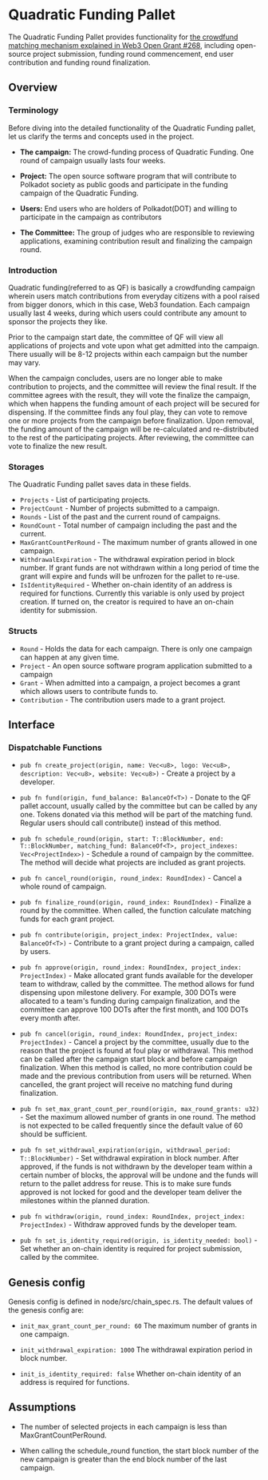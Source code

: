  # Quadratic Funding Pallet

 The Quadratic Funding Pallet provides functionality for [the crowdfund matching mechanism explained in Web3 Open Grant #268](https://github.com/w3f/Open-Grants-Program/pull/268), including open-source project submission, funding round commencement, end user contribution and funding round finalization.
 ## Overview

 ### Terminology
Before diving into the detailed functionality of the Quadratic Funding pallet, let us clarify the terms and concepts used in the project.

- **The campaign:** The crowd-funding process of Quadratic Funding. One round of campaign usually lasts four weeks.

 - **Project:** The open source software program that will contribute to Polkadot society as public goods and participate in the funding campaign of the Quadratic Funding. 

 - **Users:** End users who are holders of Polkadot(DOT) and willing to participate in the campaign as contributors 

 - **The Committee:** The group of judges who are responsible to reviewing applications, examining contribution result and finalizing the campaign round.

### Introduction
Quadratic funding(referred to as QF) is basically a crowdfunding campaign wherein users match contributions from everyday citizens with a pool raised from bigger donors, which in this case, Web3 foundation. Each campaign usually last 4 weeks, during which users could contribute any amount to sponsor the projects they like. 

Prior to the campaign start date, the committee of QF will view all applications of projects and vote upon what get admitted into the campaign. There usually will be 8-12 projects within each campaign but the number may vary. 

When the campaign concludes, users are no longer able to make contribution to projects, and the committee will review the final result. If the committee agrees with the result, they will vote the finalize the campaign, which when happens the funding amount of each project will be secured for dispensing. If the committee finds any foul play, they can vote to remove one or more projects from the campaign before finalization. Upon removal, the funding amount of the campaign will be re-calculated and re-distributed to the rest of the participating projects. After reviewing, the committee can vote to finalize the new result.
 ### Storages
 
 The Quadratic Funding pallet saves data in these fields.
 - `Projects` - List of participating projects.
 - `ProjectCount` - Number of projects submitted to a campaign.
 - `Rounds` -  List of the past and the current round of campaigns.
 - `RoundCount` - Total number of campaign including the past and the current.
 - `MaxGrantCountPerRound` - The maximum number of grants allowed in one campaign.
 - `WithdrawalExpiration` - The withdrawal expiration period in block number. If grant funds are not withdrawn within a long period of time the grant will expire and funds will be unfrozen for the pallet to re-use.
 - `IsIdentityRequired` - Whether on-chain identity of an address is required for functions. Currently this variable is only used by project creation. If turned on, the creator is required to have an on-chain identity for submission.

 ### Structs
 - `Round` - Holds the data for each campaign. There is only one campaign can happen at any given time.
 - `Project` - An open source software program application submitted to a campaign
 - `Grant` - When admitted into a campaign, a project becomes a grant which allows users to contribute funds to.
 - `Contribution` - The contribution users made to a grant project.
 ## Interface

 ### Dispatchable Functions

 - `pub fn create_project(origin, name: Vec<u8>, logo: Vec<u8>, description: Vec<u8>, website: Vec<u8>)` - Create a project by a developer.

 - `pub fn fund(origin, fund_balance: BalanceOf<T>)` - Donate to the QF pallet account, usually called by the committee but can be called by any one. Tokens donated via this method will be part of the matching fund. Regular users should call contribute() instead of this method.

 - `pub fn schedule_round(origin, start: T::BlockNumber, end: T::BlockNumber, matching_fund: BalanceOf<T>, project_indexes: Vec<ProjectIndex>)` - Schedule a round of campaign by the committee. The method will decide what projects are included as grant projects.

 - `pub fn cancel_round(origin, round_index: RoundIndex)` - Cancel a whole round of campaign.

 - `pub fn finalize_round(origin, round_index: RoundIndex)` - Finalize a round by the committee. When called, the function calculate matching funds for each grant project.

 - `pub fn contribute(origin, project_index: ProjectIndex, value: BalanceOf<T>)` - Contribute to a grant project during a campaign, called by users.

 - `pub fn approve(origin, round_index: RoundIndex, project_index: ProjectIndex)` - Make allocated grant funds available for the developer team to withdraw, called by the committee. The method allows for fund dispensing upon milestone delivery. For example, 300 DOTs were allocated to a team's funding during campaign finalization, and the committee can approve 100 DOTs after the first month, and 100 DOTs every month after. 

 - `pub fn cancel(origin, round_index: RoundIndex, project_index: ProjectIndex)` - Cancel a project by the committee, usually due to the reason that the project is found at foul play or withdrawal. This method can be called after the campaign start block and before campaign finalization. When this method is called, no more contribution could be made and the previous contribution from users will be returned. When cancelled, the grant project will receive no matching fund during finalization.
 
 - `pub fn set_max_grant_count_per_round(origin, max_round_grants: u32)` - Set the maximum allowed number of grants in one round. The method is not expected to be called frequently since the default value of 60 should be sufficient.

 - `pub fn set_withdrawal_expiration(origin, withdrawal_period: T::BlockNumber)` - Set withdrawal expiration in block number. After approved, if the funds is not withdrawn by the developer team within a certain number of blocks, the approval will be undone and the funds will return to the pallet address for reuse. This is to make sure funds approved is not locked for good and the developer team deliver the milestones within the planned duration.

 - `pub fn withdraw(origin, round_index: RoundIndex, project_index: ProjectIndex)` - Withdraw approved funds by the developer team. 

 - `pub fn set_is_identity_required(origin, is_identity_needed: bool)` - Set whether an on-chain identity is required for project submission, called by the commitee.

 ## Genesis config

Genesis config is defined in node/src/chain_spec.rs. The default values of the genesis config are:

- `init_max_grant_count_per_round: 60`
    The maximum number of grants in one campaign. 

- `init_withdrawal_expiration: 1000`
    The withdrawal expiration period in block number.

- `init_is_identity_required: false`
    Whether on-chain identity of an address is required for functions.
 ## Assumptions

 * The number of selected projects in each campaign is less than MaxGrantCountPerRound.

 * When calling the schedule_round function, the start block number of the new campaign is greater than the end block number of the last campaign.

